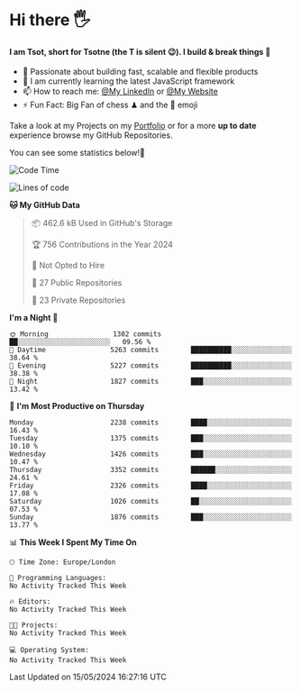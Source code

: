 # Hi there :raised_hand_with_fingers_splayed:
#### I am Tsot, short for Tsotne (the T is silent :wink:). I build & break things :space_invader:
- :telescope: Passionate about building fast, scalable and flexible products
- :seedling: I am currently learning the latest JavaScript framework 
- :mailbox: How to reach me: [@My LinkedIn](https://www.linkedin.com/in/tsotne-gvadzabia/) or [@My Website](https://tsotne.co.uk/contact)
- :zap: Fun Fact: Big Fan of chess ♟ and the 👾 emoji

Take a look at my Projects on my [Portfolio](https://tsotne.co.uk/) or for a more **up to date** experience browse my GitHub Repositories.

You can see some statistics below!:space_invader:
<!--START_SECTION:waka-->
![Code Time](http://img.shields.io/badge/Code%20Time-761%20hrs%202%20mins-blue)

![Lines of code](https://img.shields.io/badge/From%20Hello%20World%20I%27ve%20Written-5.7%20million%20lines%20of%20code-blue)

**🐱 My GitHub Data** 

> 📦 462.6 kB Used in GitHub's Storage 
 > 
> 🏆 756 Contributions in the Year 2024
 > 
> 🚫 Not Opted to Hire
 > 
> 📜 27 Public Repositories 
 > 
> 🔑 23 Private Repositories 
 > 
**I'm a Night 🦉** 

```text
🌞 Morning                1302 commits        ██░░░░░░░░░░░░░░░░░░░░░░░   09.56 % 
🌆 Daytime                5263 commits        ██████████░░░░░░░░░░░░░░░   38.64 % 
🌃 Evening                5227 commits        ██████████░░░░░░░░░░░░░░░   38.38 % 
🌙 Night                  1827 commits        ███░░░░░░░░░░░░░░░░░░░░░░   13.42 % 
```
📅 **I'm Most Productive on Thursday** 

```text
Monday                   2238 commits        ████░░░░░░░░░░░░░░░░░░░░░   16.43 % 
Tuesday                  1375 commits        ███░░░░░░░░░░░░░░░░░░░░░░   10.10 % 
Wednesday                1426 commits        ███░░░░░░░░░░░░░░░░░░░░░░   10.47 % 
Thursday                 3352 commits        ██████░░░░░░░░░░░░░░░░░░░   24.61 % 
Friday                   2326 commits        ████░░░░░░░░░░░░░░░░░░░░░   17.08 % 
Saturday                 1026 commits        ██░░░░░░░░░░░░░░░░░░░░░░░   07.53 % 
Sunday                   1876 commits        ███░░░░░░░░░░░░░░░░░░░░░░   13.77 % 
```


📊 **This Week I Spent My Time On** 

```text
🕑︎ Time Zone: Europe/London

💬 Programming Languages: 
No Activity Tracked This Week

🔥 Editors: 
No Activity Tracked This Week

🐱‍💻 Projects: 
No Activity Tracked This Week

💻 Operating System: 
No Activity Tracked This Week
```


 Last Updated on 15/05/2024 16:27:16 UTC
<!--END_SECTION:waka-->
